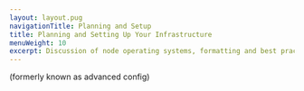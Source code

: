 ```yaml
---
layout: layout.pug
navigationTitle: Planning and Setup
title: Planning and Setting Up Your Infrastructure
menuWeight: 10
excerpt: Discussion of node operating systems, formatting and best practices
---
```

(formerly known as advanced config)